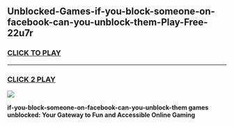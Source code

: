 
## Unblocked-Games-if-you-block-someone-on-facebook-can-you-unblock-them-Play-Free-22u7r
<h3>
<a href="https://premium76.site?title=if-you-block-someone-on-facebook-can-you-unblock-them&ref=21A">CLICK TO PLAY</a></h3>
<hr>

<h3>
<a href="https://premium76.site?title=if-you-block-someone-on-facebook-can-you-unblock-them&ref=21A">CLICK 2 PLAY</a>
  
</h3>

<a href="https://premium76.site?title=if-you-block-someone-on-facebook-can-you-unblock-them&ref=21A"><img src="https://clearcache.store/games.png"></a>


**if-you-block-someone-on-facebook-can-you-unblock-them games unblocked: Your Gateway to Fun and Accessible Online Gaming**
